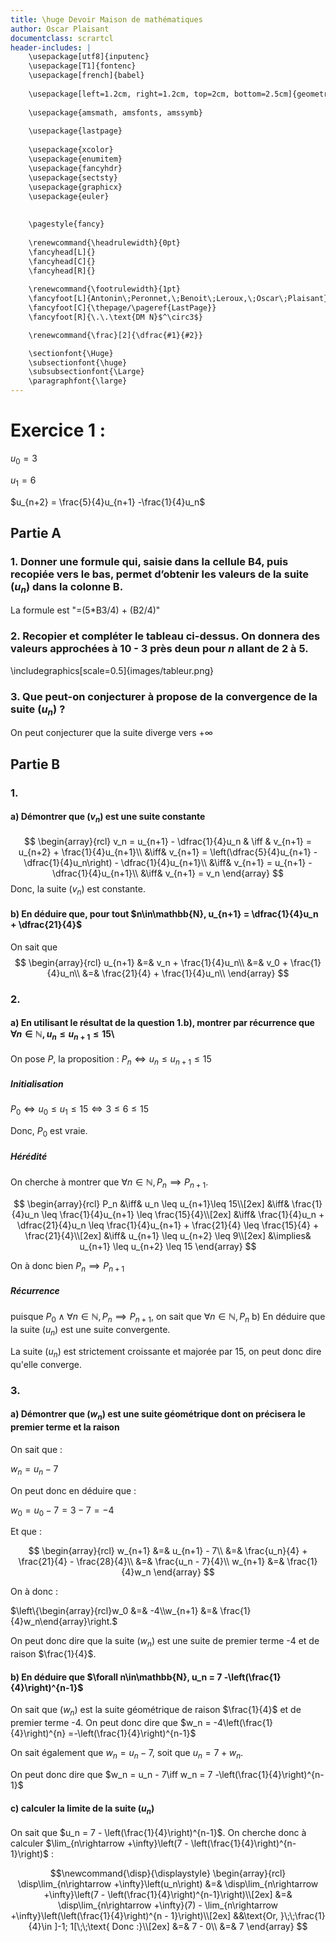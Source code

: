 ```yaml
---
title: \huge Devoir Maison de mathématiques
author: Oscar Plaisant
documentclass: scrartcl
header-includes: |
    \usepackage[utf8]{inputenc}
    \usepackage[T1]{fontenc}
    \usepackage[french]{babel}
    
    \usepackage[left=1.2cm, right=1.2cm, top=2cm, bottom=2.5cm]{geometry}
    
    \usepackage{amsmath, amsfonts, amssymb}
    
    \usepackage{lastpage}
    
    \usepackage{xcolor}
    \usepackage{enumitem}
    \usepackage{fancyhdr}
    \usepackage{sectsty}
    \usepackage{graphicx}
    \usepackage{euler}
    
    
    \pagestyle{fancy}
    
    \renewcommand{\headrulewidth}{0pt}
    \fancyhead[L]{}
    \fancyhead[C]{}
    \fancyhead[R]{}
    
    \renewcommand{\footrulewidth}{1pt}
    \fancyfoot[L]{Antonin\;Peronnet,\;Benoit\;Leroux,\;Oscar\;Plaisant}
    \fancyfoot[C]{\thepage/\pageref{LastPage}}
    \fancyfoot[R]{\.\.\text{DM N}$^\circ3$}

    \renewcommand{\frac}[2]{\dfrac{#1}{#2}}

    \sectionfont{\Huge}
    \subsectionfont{\huge}
    \subsubsectionfont{\Large}
    \paragraphfont{\large}
---
```



# Exercice 1 :

$u_0 = 3$

$u_1 = 6$

$u_{n+2} = \frac{5}{4}u_{n+1} -\frac{1}{4}u_n$

## Partie A

### 1. Donner une formule qui, saisie dans la cellule B4, puis recopiée vers le bas, permet d’obtenir les valeurs de la suite $(u_n)$ dans la colonne B.

La formule est "=(5\*B3/4) + (B2/4)"

### 2. Recopier et compléter le tableau ci-dessus. On donnera des valeurs approchées à 10 - 3 près deun pour $n$ allant de 2 à 5.

\includegraphics[scale=0.5]{images/tableur.png}

### 3. Que peut-on conjecturer à propose de la convergence de la suite $(u_n)$ ?

On peut conjecturer que la suite diverge vers $+\infty$


## Partie B

### 1.
#### a) Démontrer que $(v_n)$ est une suite constante

$$
\begin{array}{rcl}
    v_n = u_{n+1} - \dfrac{1}{4}u_n & \iff & v_{n+1} = u_{n+2} + \frac{1}{4}u_{n+1}\\
        &\iff& v_{n+1} = \left(\dfrac{5}{4}u_{n+1} - \dfrac{1}{4}u_n\right) - \dfrac{1}{4}u_{n+1}\\
        &\iff& v_{n+1} = u_{n+1} - \dfrac{1}{4}u_{n+1}\\
        &\iff& v_{n+1} = v_n
\end{array}
$$
Donc, la suite $(v_n)$ est constante.
#### b) En déduire que, pour tout $n\in\mathbb{N}, u_{n+1} = \dfrac{1}{4}u_n + \dfrac{21}{4}$

On sait que 
$$
\begin{array}{rcl}
    u_{n+1} &=& v_n + \frac{1}{4}u_n\\
            &=& v_0 + \frac{1}{4}u_n\\
            &=& \frac{21}{4} + \frac{1}{4}u_n\\ 
\end{array}
$$

### 2.
#### a) En utilisant le résultat de la question **1.b)**, montrer par récurrence que $\forall n\in\mathbb{N}, u_n\leq u_{n+1}\leq 15$\\

On pose $P$, la proposition : $P_n \iff u_n\leq u_{n+1}\leq 15$


##### Initialisation

$P_0 \iff u_0 \leq u_1 \leq 15 \iff 3 \leq 6\leq 15$

Donc, $P_0$ est vraie.

##### Hérédité


On cherche à montrer que $\forall n\in\mathbb{N}, P_n\implies P_{n+1}$.

$$
\begin{array}{rcl}
    P_n &\iff& u_n \leq u_{n+1}\leq 15\\[2ex]
        &\iff& \frac{1}{4}u_n \leq \frac{1}{4}u_{n+1} \leq \frac{15}{4}\\[2ex]
        &\iff& \frac{1}{4}u_n + \dfrac{21}{4}u_n \leq \frac{1}{4}u_{n+1} + \frac{21}{4} \leq \frac{15}{4} + \frac{21}{4}\\[2ex]
        &\iff& u_{n+1} \leq u_{n+2} \leq 9\\[2ex]
        &\implies& u_{n+1} \leq u_{n+2} \leq 15
\end{array}
$$


On à donc bien $P_n \implies P_{n+1}$



##### Récurrence

puisque $P_0 \wedge \forall n\in\mathbb{N}, P_n\implies P_{n+1}$, on sait que $\forall n\in\mathbb{N}, P_n$
    b) En déduire que la suite $(u_n)$ est une suite convergente.

La suite $(u_n)$ est strictement croissante et majorée par 15, on peut donc dire qu'elle converge.

### 3.
#### a) Démontrer que $(w_n)$ est une suite géométrique dont on précisera le premier terme et la raison

On sait que :

$w_n = u_n - 7$


On peut donc en déduire que :

$w_0=u_0-7=3-7=-4$

Et que :

$$
\begin{array}{rcl}
    w_{n+1} &=& u_{n+1} - 7\\
            &=& \frac{u_n}{4} + \frac{21}{4} - \frac{28}{4}\\
            &=& \frac{u_n - 7}{4}\\
    w_{n+1} &=& \frac{1}{4}w_n
\end{array}
$$

On à donc :


$\left\{\begin{array}{rcl}w_0 &=& -4\\w_{n+1} &=& \frac{1}{4}w_n\end{array}\right.$

On peut donc dire que la suite $(w_n)$ est une suite de premier terme -4 et de raison $\frac{1}{4}$.

#### b) En déduire que $\forall n\in\mathbb{N}, u_n = 7 -\left(\frac{1}{4}\right)^{n-1}$

On sait que $(w_n)$ est la suite géométrique de raison $\frac{1}{4}$ et de premier terme -4. On peut donc dire que $w_n = -4\left(\frac{1}{4}\right)^{n} =-\left(\frac{1}{4}\right)^{n-1}$

On sait également que $w_n = u_n - 7$, soit que $u_n = 7 + w_n$.

On peut donc dire que $w_n = u_n - 7\iff w_n = 7 -\left(\frac{1}{4}\right)^{n-1}$


#### c) calculer la limite de la suite $(u_n)$

On sait que $u_n = 7 - \left(\frac{1}{4}\right)^{n-1}$. On cherche donc à calculer $\lim_{n\rightarrow +\infty}\left(7 - \left(\frac{1}{4}\right)^{n-1}\right)$ :

$$\newcommand{\disp}{\displaystyle}
\begin{array}{rcl}
    \disp\lim_{n\rightarrow +\infty}\left(u_n\right) &=& \disp\lim_{n\rightarrow +\infty}\left(7 - \left(\frac{1}{4}\right)^{n-1}\right)\\[2ex]
        &=& \disp\lim_{n\rightarrow +\infty}(7) - \lim_{n\rightarrow +\infty}\left(\left(\frac{1}{4}\right)^{n - 1}\right)\\[2ex]
        &&\text{Or, }\;\;\frac{1}{4}\in ]-1; 1[\;\;\text{ Donc :}\\[2ex]
        &=& 7 - 0\\
        &=& 7
\end{array}
$$







